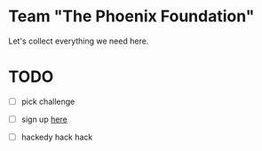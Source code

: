# Team "The Phoenix Foundation"

Let's collect everything we need here.

# TODO

- [ ] pick challenge
- [ ] sign up [here](https://docs.google.com/forms/d/e/1FAIpQLSd5dTtvmrE9CFOYc8XE8MJ_Wi1CtK44l073tqsgW1N9kVOeaw/viewform)
- [ ] hackedy hack hack

